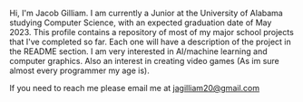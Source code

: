 Hi, I'm Jacob Gilliam.
I am currently a Junior at the University of Alabama studying Computer Science, with an expected graduation date of May 2023.
This profile contains a repository of most of my major school projects that I've completed so far.
Each one will have a description of the project in the README section.
I am very interested in AI/machine learning and computer graphics. Also an interest in creating video games (As im sure almost every programmer my age is).

If you need to reach me please email me at jagilliam20@gmail.com

<!---
jagilliam1/jagilliam1 is a ✨ special ✨ repository because its `README.md` (this file) appears on your GitHub profile.
You can click the Preview link to take a look at your changes.
--->
